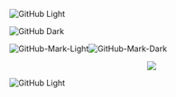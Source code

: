 
<!-- ![](https://github-readme-stats.vercel.app/api?username=utsmannn&show_icons=true&theme=dark)

![GitHub-Mark-Light](https://user-images.githubusercontent.com/3369400/139447912-e0f43f33-6d9f-45f8-be46-2df5bbc91289.png#gh-dark-mode-only)![GitHub-Mark-Dark](https://user-images.githubusercontent.com/3369400/139448065-39a229ba-4b06-434b-bc67-616e2ed80c8f.png#gh-light-mode-only)


![](https://anu-mas.herokuapp.com/image3#gh-dark-mode-only) -->

![GitHub Light](https://github.com/github-light.png#gh-dark-mode-only)


![GitHub Dark](https://anu-mas-github.herokuapp.com/icon.svg?color=red&label=sip)

![GitHub-Mark-Light](https://anu-mas-github.herokuapp.com/image3#gh-dark-mode-only)![GitHub-Mark-Dark](https://anu-mas-github.herokuapp.com/image.svg#gh-light-mode-only)

<p align="center">
  <img src="https://anu-mas-github.herokuapp.com/icon.svg">
        <param name="stroke" value="red" />
  </img>      
</p>


<object type="image/svg+xml" data="https://anu-mas-github.herokuapp.com/icon.svg">
        <param name="stroke" value="red" />
        <param name="label" value="stop" />
</object>
    

![GitHub Light](https://anu-mas-github.herokuapp.com/icon.svg#stroke=green)
